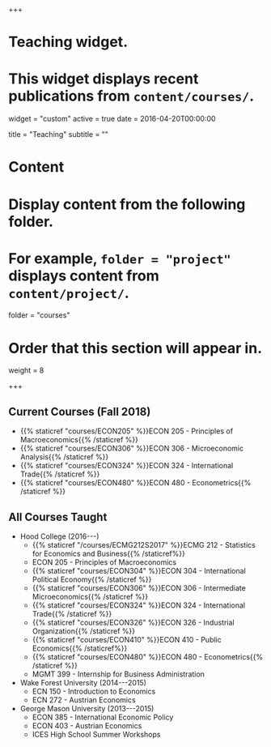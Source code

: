 +++
# Teaching widget.
# This widget displays recent publications from `content/courses/`.
widget = "custom"
active = true
date = 2016-04-20T00:00:00

title = "Teaching"
subtitle = ""

# Content
# Display content from the following folder.
# For example, `folder = "project"` displays content from `content/project/`.
folder = "courses"

# Order that this section will appear in.
weight = 8

+++

## Current Courses (Fall 2018)
* {{% staticref "courses/ECON205" %}}ECON 205 - Principles of Macroeconomics{{% /staticref %}} 
* {{% staticref "courses/ECON306" %}}ECON 306 - Microeconomic Analysis{{% /staticref %}} 
* {{% staticref "courses/ECON324" %}}ECON 324 - International Trade{{% /staticref %}} 
* {{% staticref "courses/ECON480" %}}ECON 480 - Econometrics{{% /staticref %}} 

## All Courses Taught
* Hood College (2016---)
  - {{% staticref "/courses/ECMG212S2017" %}}ECMG 212 - Statistics for Economics and Business{{% /staticref%}}
  - ECON 205 - Principles of Macroeconomics
  - {{% staticref "courses/ECON304" %}}ECON 304 - International Political Economy{{% /staticref %}}
  - {{% staticref "courses/ECON306" %}}ECON 306 - Intermediate Microeconomics{{% /staticref %}}
  - {{% staticref "courses/ECON324" %}}ECON 324 - International Trade{{% /staticref %}}
  - {{% staticref "courses/ECON326" %}}ECON 326 - Industrial Organization{{% /staticref %}}
  - {{% staticref "courses/ECON410" %}}ECON 410 - Public Economics{{% /staticref%}}
  - {{% staticref "courses/ECON480" %}}ECON 480 - Econometrics{{% /staticref %}}
  - MGMT 399 - Internship for Business Administration 
* Wake Forest University (2014---2015)
  - ECN 150 - Introduction to Economics
  - ECN 272 - Austrian Economics
* George Mason University (2013---2015)
  - ECON 385 - International Economic Policy
  - ECON 403 - Austrian Economics
  - ICES High School Summer Workshops 

